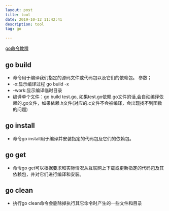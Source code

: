 ```yaml
---
layout: post
title: tool
date: 2019-10-12 11:42:41
description: tool
tag: go

---
```


[go命令教程](https://www.kancloud.cn/cattong/go_command_tutorial/261359)
## go build
+ 命令用于编译我们指定的源码文件或代码包以及它们的依赖包。
参数；
+ -x:显示编译过程 go build -x
+ -work:显示编译临时目录
+ 编译单个文件：go build test.go, 如果test.go依赖.go文件的话,会自动编译依赖的.go文件，如果依赖.h文件(对应的.c文件不会被编译，会出现找不到函数的问题)
## go install
+ 命令go install用于编译并安装指定的代码包及它们的依赖包。
## go get
+ 命令go get可以根据要求和实际情况从互联网上下载或更新指定的代码包及其依赖包，并对它们进行编译和安装。
## go clean
+ 执行go clean命令会删除掉执行其它命令时产生的一些文件和目录
